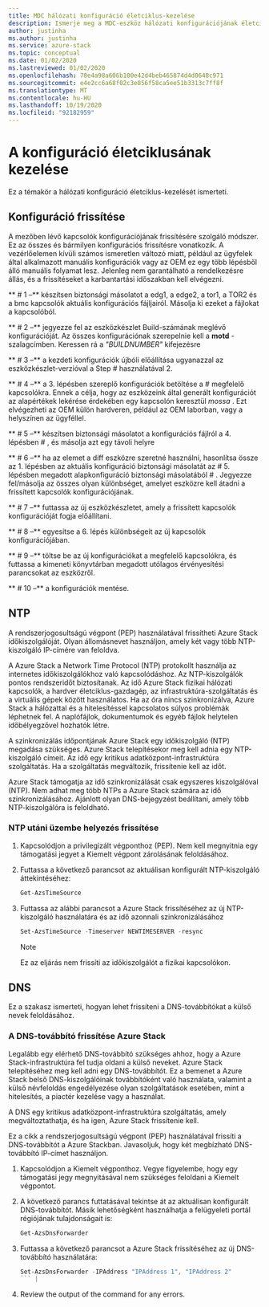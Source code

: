 ```yaml
---
title: MDC hálózati konfiguráció életciklus-kezelése
description: Ismerje meg a MDC-eszköz hálózati konfigurációjának életciklus-kezelését.
author: justinha
ms.author: justinha
ms.service: azure-stack
ms.topic: conceptual
ms.date: 01/02/2020
ms.lastreviewed: 01/02/2020
ms.openlocfilehash: 78e4a98a606b100e42d4beb465874d4d0648c971
ms.sourcegitcommit: e4e2cc6a68f02c3e856f58ca5ee51b3313c7ff8f
ms.translationtype: MT
ms.contentlocale: hu-HU
ms.lasthandoff: 10/19/2020
ms.locfileid: "92182959"
---
```

# <a name="configuration-lifecycle-management"></a>A konfiguráció életciklusának kezelése

Ez a témakör a hálózati konfiguráció életciklus-kezelését ismerteti.

## <a name="update-configuration"></a>Konfiguráció frissítése


A mezőben lévő kapcsolók konfigurációjának frissítésére szolgáló módszer. Ez az összes és bármilyen konfigurációs frissítésre vonatkozik. A vezérlőelemen kívüli számos ismeretlen változó miatt, például az ügyfelek által alkalmazott manuális konfigurációk vagy az OEM ez egy több lépésből álló manuális folyamat lesz. Jelenleg nem garantálható a rendelkezésre állás, és a frissítéseket a karbantartási időszakban kell elvégezni.

** \# 1 –** készítsen biztonsági másolatot a edg1, a edge2, a tor1, a TOR2 és a bmc kapcsolók aktuális konfigurációs fájljairól. Másolja ki ezeket a fájlokat a kapcsolóból.

** \# 2 –** jegyezze fel az eszközkészlet Build-számának meglévő konfigurációját.
Az összes konfigurációnak szerepelnie kell a **motd** -szalagcímben. Keressen rá a *"BUILDNUMBER"* kifejezésre

** \# 3 –** a kezdeti konfigurációk újbóli előállítása ugyanazzal az eszközkészlet-verzióval a Step \# használatával 2.

** \# 4 –** a 3. lépésben szereplő konfigurációk betöltése a \# megfelelő kapcsolókra.
Ennek a célja, hogy az eszközeink által generált konfigurációt az alapértékek lekérése érdekében egy kapcsolón keresztül *mossa* . Ezt elvégezheti az OEM külön hardveren, például az OEM laborban, vagy a helyszínen az ügyféllel.

** \# 5 –** készítsen biztonsági másolatot a konfigurációs fájlról a 4. lépésben \# , és másolja azt egy távoli helyre

** \# 6 –** ha az elemet a diff eszközre szeretné használni, hasonlítsa össze az 1. lépésben az aktuális konfiguráció biztonsági másolatát az \# 5. lépésben megadott alapkonfiguráció biztonsági másolatából \# . Jegyezze fel/másolja az összes olyan különbséget, amelyet eszközre kell átadni a frissített kapcsolók konfigurációjának.

** \# 7 –** futtassa az új eszközkészletet, amely a frissített kapcsolók konfigurációját fogja előállítani.

** \# 8 –** egyesítse a 6. lépés különbségeit az új kapcsolók konfigurációjában.

** \# 9 –** töltse be az új konfigurációkat a megfelelő kapcsolókra, és futtassa a kimeneti könyvtárban megadott utólagos érvényesítési parancsokat az eszközről.

** \# 10 –** a konfigurációk mentése.

## <a name="ntp"></a>NTP

A rendszerjogosultságú végpont (PEP) használatával frissítheti Azure Stack időkiszolgálóját. Olyan állomásnevet használjon, amely két vagy több NTP-kiszolgáló IP-címére van feloldva.

A Azure Stack a Network Time Protocol (NTP) protokollt használja az internetes időkiszolgálókhoz való kapcsolódáshoz. Az NTP-kiszolgálók pontos rendszeridőt biztosítanak. Az idő Azure Stack fizikai hálózati kapcsolók, a hardver életciklus-gazdagép, az infrastruktúra-szolgáltatás és a virtuális gépek között használatos. Ha az óra nincs szinkronizálva, Azure Stack a hálózattal és a hitelesítéssel kapcsolatos súlyos problémák léphetnek fel. A naplófájlok, dokumentumok és egyéb fájlok helytelen időbélyegzővel hozhatók létre.

A szinkronizálás időpontjának Azure Stack egy időkiszolgáló (NTP) megadása szükséges.
Azure Stack telepítésekor meg kell adnia egy NTP-kiszolgáló címeit. Az idő egy kritikus adatközpont-infrastruktúra szolgáltatás. Ha a szolgáltatás megváltozik, frissítenie kell az időt.

Azure Stack támogatja az idő szinkronizálását csak egyszeres kiszolgálóval (NTP). Nem adhat meg több NTPs a Azure Stack számára az idő szinkronizálásához. Ajánlott olyan DNS-bejegyzést beállítani, amely több NTP-kiszolgálóra is feloldható. 


### <a name="update-ntp-post-deployment"></a>NTP utáni üzembe helyezés frissítése

1.  Kapcsolódjon a privilegizált végponthoz (PEP). Nem kell megnyitnia egy támogatási jegyet a Kiemelt végpont zárolásának feloldásához. 

2.  Futtassa a következő parancsot az aktuálisan konfigurált NTP-kiszolgáló áttekintéséhez:

    ```powershell
    Get-AzsTimeSource
    ```

3.  Futtassa az alábbi parancsot a Azure Stack frissítéséhez az új NTP-kiszolgáló használatára és az idő azonnali szinkronizálásához

    ```powershell
    Set-AzsTimeSource -Timeserver NEWTIMESERVER -resync
    ```

    >[!NOTE] 
    >Ez az eljárás nem frissíti az időkiszolgálót a fizikai kapcsolókon. 


## <a name="dns"></a>DNS

Ez a szakasz ismerteti, hogyan lehet frissíteni a DNS-továbbítókat a külső nevek feloldásához.

### <a name="update-the-dns-forwarder-in-azure-stack"></a>A DNS-továbbító frissítése Azure Stack

Legalább egy elérhető DNS-továbbító szükséges ahhoz, hogy a Azure Stack-infrastruktúra fel tudja oldani a külső neveket. Azure Stack telepítéséhez meg kell adni egy DNS-továbbítót. Ez a bemenet a Azure Stack belső DNS-kiszolgálóinak továbbítóként való használata, valamint a külső névfeloldás engedélyezése olyan szolgáltatások esetében, mint a hitelesítés, a piactér kezelése vagy a használat.

A DNS egy kritikus adatközpont-infrastruktúra szolgáltatás, amely megváltoztathatja, és ha igen, Azure Stack frissítenie kell.

Ez a cikk a rendszerjogosultságú végpont (PEP) használatával frissíti a DNS-továbbítót a Azure Stackban. Javasoljuk, hogy két megbízható DNS-továbbító IP-címet használjon.

1.  Kapcsolódjon a Kiemelt végponthoz. Vegye figyelembe, hogy egy támogatási jegy megnyitásával nem szükséges feloldani a Kiemelt végpontot.

2.  A következő parancs futtatásával tekintse át az aktuálisan konfigurált DNS-továbbítót. Másik lehetőségként használhatja a felügyeleti portál régiójának tulajdonságait is:

    ```powershell
    Get-AzsDnsForwarder 
    ```

3.  Futtassa a következő parancsot a Azure Stack frissítéséhez az új DNS-továbbító használatára:

    ```powershell
    Set-AzsDnsForwarder -IPAddress "IPAddress 1", "IPAddress 2"
    ``` |

4.  Review the output of the command for any errors.
